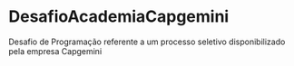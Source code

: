 # DesafioAcademiaCapgemini
Desafio de Programação referente a um processo seletivo disponibilizado pela empresa Capgemini
